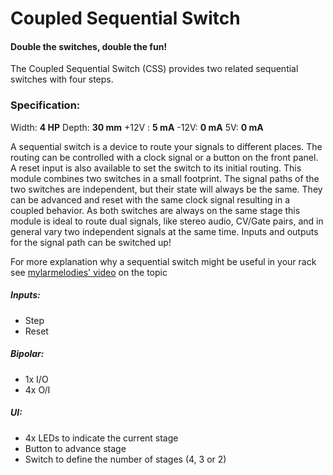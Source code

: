 # Coupled Sequential Switch
#### Double the switches, double the fun!

The Coupled Sequential Switch (CSS) provides two related sequential switches with four steps.

### Specification:
Width:&nbsp;**4 HP**
Depth:&nbsp;**30 mm**
+12V : **5 mA**
-12V: **0 mA**
5V: **0 mA**

A sequential switch is a device to route your signals to different places. The routing can be controlled with a clock signal or a button on the front panel. A reset input is also available to set the switch to its initial routing. This module combines two switches in a small footprint. The signal paths of the two switches are independent, but their state will always be the same. They can be advanced and reset with the same clock signal resulting in a coupled behavior. 
As both switches are always on the same stage this module is ideal to route dual signals, like stereo audio, CV/Gate pairs, and in general vary two independent signals at the same time. Inputs and outputs for the signal path can be switched up!

For more explanation why a sequential switch might be useful in your rack see [mylarmelodies' video](https://www.youtube.com/watch?v=QbxaWluHXEU) on the topic

##### Inputs:
- Step
- Reset

##### Bipolar:
- 1x I/O
- 4x O/I

##### UI:
- 4x LEDs to indicate the current stage
- Button to advance stage
- Switch to define the number of stages (4, 3 or 2)